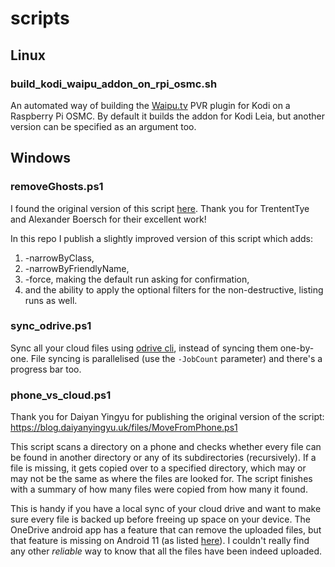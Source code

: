 # scripts

## Linux

### build_kodi_waipu_addon_on_rpi_osmc.sh
An automated way of building the [Waipu.tv](https://github.com/flubshi/pvr.waipu) PVR plugin for Kodi on a Raspberry Pi OSMC.
By default it builds the addon for Kodi Leia, but another version can be specified as an argument too.

## Windows

### removeGhosts.ps1
I found the original version of this script [here](https://theorypc.ca/2017/06/28/remove-ghost-devices-natively-with-powershell/?unapproved=10049&moderation-hash=10c8951dd7472325cbcaeed99af2ec9e).
Thank you for TrententTye and Alexander Boersch for their excellent work!

In this repo I publish a slightly improved version of this script which adds:
1. -narrowByClass,
1. -narrowByFriendlyName,
1. -force, making the default run asking for confirmation,
1. and the ability to apply the optional filters for the non-destructive, listing runs as well.

### sync_odrive.ps1
Sync all your cloud files using [odrive cli](https://docs.odrive.com/docs/odrive-cli), instead of syncing them one-by-one. File syncing is parallelised (use the `-JobCount` parameter) and there's a progress bar too.

### phone_vs_cloud.ps1
Thank you for Daiyan Yingyu for publishing the original version of the script:
https://blog.daiyanyingyu.uk/files/MoveFromPhone.ps1

This script scans a directory on a phone and checks whether every file can be found in another directory or any of its subdirectories (recursively). If a file is missing, it gets copied over to a specified directory, which may or may not be the same as where the files are looked for. The script finishes with a summary of how many files were copied from how many it found.

This is handy if you have a local sync of your cloud drive and want to make sure every file is backed up before freeing up space on your device. The OneDrive android app has a feature that can remove the uploaded files, but that feature is missing on Android 11 (as listed [here](https://support.microsoft.com/en-us/office/fixes-or-workarounds-for-recent-issues-in-onedrive-36110213-f3f6-490d-8cb7-3833539def0b)). I couldn't really find any other *reliable* way to know that all the files have been indeed uploaded.
